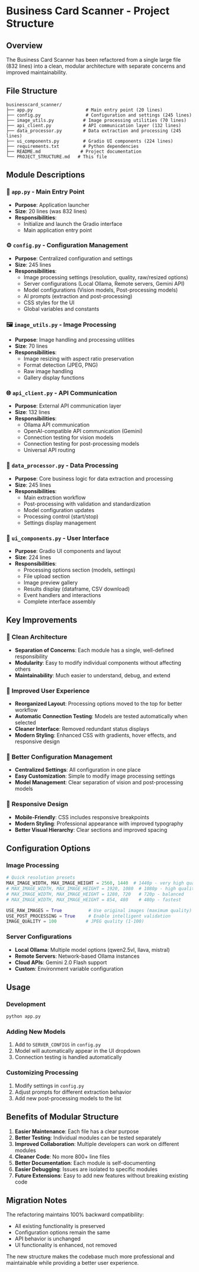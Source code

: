 # Business Card Scanner - Project Structure

## Overview
The Business Card Scanner has been refactored from a single large file (832 lines) into a clean, modular architecture with separate concerns and improved maintainability.

## File Structure

```
businesscard_scanner/
├── app.py                    # Main entry point (20 lines)
├── config.py                 # Configuration and settings (245 lines)
├── image_utils.py           # Image processing utilities (70 lines)
├── api_client.py            # API communication layer (132 lines)
├── data_processor.py        # Data extraction and processing (245 lines)
├── ui_components.py         # Gradio UI components (224 lines)
├── requirements.txt         # Python dependencies
├── README.md               # Project documentation
└── PROJECT_STRUCTURE.md   # This file
```

## Module Descriptions

### 🚀 `app.py` - Main Entry Point
- **Purpose**: Application launcher
- **Size**: 20 lines (was 832 lines)
- **Responsibilities**:
  - Initialize and launch the Gradio interface
  - Main application entry point

### ⚙️ `config.py` - Configuration Management
- **Purpose**: Centralized configuration and settings
- **Size**: 245 lines
- **Responsibilities**:
  - Image processing settings (resolution, quality, raw/resized options)
  - Server configurations (Local Ollama, Remote servers, Gemini API)
  - Model configurations (Vision models, Post-processing models)
  - AI prompts (extraction and post-processing)
  - CSS styles for the UI
  - Global variables and constants

### 🖼️ `image_utils.py` - Image Processing
- **Purpose**: Image handling and processing utilities
- **Size**: 70 lines
- **Responsibilities**:
  - Image resizing with aspect ratio preservation
  - Format detection (JPEG, PNG)
  - Raw image handling
  - Gallery display functions

### 🌐 `api_client.py` - API Communication
- **Purpose**: External API communication layer
- **Size**: 132 lines
- **Responsibilities**:
  - Ollama API communication
  - OpenAI-compatible API communication (Gemini)
  - Connection testing for vision models
  - Connection testing for post-processing models
  - Universal API routing

### 🧠 `data_processor.py` - Data Processing
- **Purpose**: Core business logic for data extraction and processing
- **Size**: 245 lines
- **Responsibilities**:
  - Main extraction workflow
  - Post-processing with validation and standardization
  - Model configuration updates
  - Processing control (start/stop)
  - Settings display management

### 🎨 `ui_components.py` - User Interface
- **Purpose**: Gradio UI components and layout
- **Size**: 224 lines
- **Responsibilities**:
  - Processing options section (models, settings)
  - File upload section
  - Image preview gallery
  - Results display (dataframe, CSV download)
  - Event handlers and interactions
  - Complete interface assembly

## Key Improvements

### 🧹 **Clean Architecture**
- **Separation of Concerns**: Each module has a single, well-defined responsibility
- **Modularity**: Easy to modify individual components without affecting others
- **Maintainability**: Much easier to understand, debug, and extend

### 🎯 **Improved User Experience**
- **Reorganized Layout**: Processing options moved to the top for better workflow
- **Automatic Connection Testing**: Models are tested automatically when selected
- **Cleaner Interface**: Removed redundant status displays
- **Modern Styling**: Enhanced CSS with gradients, hover effects, and responsive design

### 🔧 **Better Configuration Management**
- **Centralized Settings**: All configuration in one place
- **Easy Customization**: Simple to modify image processing settings
- **Model Management**: Clear separation of vision and post-processing models

### 📱 **Responsive Design**
- **Mobile-Friendly**: CSS includes responsive breakpoints
- **Modern Styling**: Professional appearance with improved typography
- **Better Visual Hierarchy**: Clear sections and improved spacing

## Configuration Options

### Image Processing
```python
# Quick resolution presets
MAX_IMAGE_WIDTH, MAX_IMAGE_HEIGHT = 2560, 1440  # 1440p - very high quality
# MAX_IMAGE_WIDTH, MAX_IMAGE_HEIGHT = 1920, 1080  # 1080p - high quality
# MAX_IMAGE_WIDTH, MAX_IMAGE_HEIGHT = 1280, 720   # 720p - balanced
# MAX_IMAGE_WIDTH, MAX_IMAGE_HEIGHT = 854, 480    # 480p - fastest

USE_RAW_IMAGES = True          # Use original images (maximum quality)
USE_POST_PROCESSING = True     # Enable intelligent validation
IMAGE_QUALITY = 100           # JPEG quality (1-100)
```

### Server Configurations
- **Local Ollama**: Multiple model options (qwen2.5vl, llava, mistral)
- **Remote Servers**: Network-based Ollama instances
- **Cloud APIs**: Gemini 2.0 Flash support
- **Custom**: Environment variable configuration

## Usage

### Development
```bash
python app.py
```

### Adding New Models
1. Add to `SERVER_CONFIGS` in `config.py`
2. Model will automatically appear in the UI dropdown
3. Connection testing is handled automatically

### Customizing Processing
1. Modify settings in `config.py`
2. Adjust prompts for different extraction behavior
3. Add new post-processing models to the list

## Benefits of Modular Structure

1. **Easier Maintenance**: Each file has a clear purpose
2. **Better Testing**: Individual modules can be tested separately
3. **Improved Collaboration**: Multiple developers can work on different modules
4. **Cleaner Code**: No more 800+ line files
5. **Better Documentation**: Each module is self-documenting
6. **Easier Debugging**: Issues are isolated to specific modules
7. **Future Extensions**: Easy to add new features without breaking existing code

## Migration Notes

The refactoring maintains 100% backward compatibility:
- All existing functionality is preserved
- Configuration options remain the same
- API behavior is unchanged
- UI functionality is enhanced, not removed

The new structure makes the codebase much more professional and maintainable while providing a better user experience. 